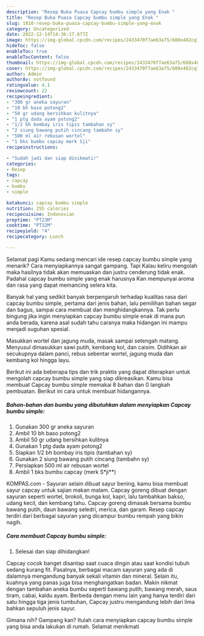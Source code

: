 ```yaml
---
description: "Resep Buka Puasa Capcay bumbu simple yang Enak "
title: "Resep Buka Puasa Capcay bumbu simple yang Enak "
slug: 1810-resep-buka-puasa-capcay-bumbu-simple-yang-enak
category: Uncategorized
date: 2022-12-14T14:36:17.677Z
image: https://img-global.cpcdn.com/recipes/2433470f7ae63a75/680x482cq70/capcay-bumbu-simple-foto-resep-utama.jpg
hideToc: false
enableToc: true
enableTocContent: false
thumbnail: https://img-global.cpcdn.com/recipes/2433470f7ae63a75/680x482cq70/capcay-bumbu-simple-foto-resep-utama.jpg
cover: https://img-global.cpcdn.com/recipes/2433470f7ae63a75/680x482cq70/capcay-bumbu-simple-foto-resep-utama.jpg
author: Admin
authorAv: notfound
ratingvalue: 4.1
reviewcount: 22
recipeingredient:
- "300 gr aneka sayuran"
- "10 bh baso potong2"
- "50 gr udang bersihkan kulitnya"
- "1 ptg dada ayam potong2"
- "1/2 bh bombay iris tipis tambahan sy"
- "2 siung bawang putih cincang tambahn sy"
- "500 ml air rebusan wortel"
- "1 bks bumbu capcay merk Sji"
recipeinstructions:

- "Sudah jadi dan siap dinikmati!"
categories:
- Resep
tags:
- capcay
- bumbu
- simple

katakunci: capcay bumbu simple 
nutrition: 255 calories
recipecuisine: Indonesian
preptime: "PT23M"
cooktime: "PT32M"
recipeyield: "4"
recipecategory: Lunch

---
```



Selamat pagi Kamu sedang mencari ide resep capcay bumbu simple yang menarik? Cara menyiapkannya sangat gampang. Tapi Kalau keliru mengolah maka hasilnya tidak akan memuaskan dan justru cenderung tidak enak. Padahal capcay bumbu simple yang enak harusnya Kan mempunyai aroma dan rasa yang dapat memancing selera kita.


Banyak hal yang sedikit banyak berpengaruh terhadap kualitas rasa dari capcay bumbu simple, pertama dari jenis bahan, lalu pemilihan bahan segar dan bagus, sampai cara membuat dan menghidangkannya. Tak perlu bingung jika ingin menyiapkan capcay bumbu simple enak di mana pun anda berada, karena asal sudah tahu caranya maka hidangan ini mampu menjadi suguhan spesial.

Masukkan wortel dan jagung muda, masak sampai setengah matang. Menyusul dimasukkan sawi putih, kembang kol, dan caisim. Didihkan air secukupnya dalam panci, rebus sebentar wortel, jagung muda dan kembang kol hingga layu.


Berikut ini ada beberapa tips dan trik praktis yang dapat diterapkan untuk mengolah capcay bumbu simple yang siap dikreasikan. Kamu bisa membuat Capcay bumbu simple memakai 8 bahan dan 0 langkah pembuatan. Berikut ini cara untuk membuat hidangannya.

<!--inarticleads1-->

##### Bahan-bahan dan bumbu yang dibutuhkan dalam menyiapkan Capcay bumbu simple:

1. Gunakan 300 gr aneka sayuran
1. Ambil 10 bh baso potong2
1. Ambil 50 gr udang bersihkan kulitnya
1. Gunakan 1 ptg dada ayam potong2
1. Siapkan 1/2 bh bombay iris tipis (tambahan sy)
1. Gunakan 2 siung bawang putih cincang (tambahn sy)
1. Persiapkan 500 ml air rebusan wortel
1. Ambil 1 bks bumbu capcay (merk S*ji**)


KOMPAS.com - Sayuran selain dibuat sayur bening, kamu bisa membuat sayur capcay untuk sajian makan malam. Capcay goreng dibuat dengan sayuran seperti wortel, brokoli, bunga kol, kapri, lalu tambahkan bakso, udang kecil, dan kembang tahu. Capcay goreng dimasak bersama bumbu bawang putih, daun bawang seledri, merica, dan garam. Resep capcay terdiri dari berbagai sayuran yang dicampur bumbu rempah yang bikin nagih. 

<!--inarticleads2-->

##### Cara membuat Capcay bumbu simple:


1. Selesai dan siap dihidangkan!

Capcay cocok banget disantap saat cuaca dingin atau saat kondisi tubuh sedang kurang fit. Pasalnya, berbagai macam sayuran yang ada di dalamnya mengandung banyak sekali vitamin dan mineral. Selain itu, kuahnya yang panas juga bisa menghangatkan badan. Makin nikmat dengan tambahan aneka bumbu seperti bawang putih, bawang merah, saus tiram, cabai, kaldu ayam. Berbeda dengan menu lain yang hanya terdiri dari satu hingga tiga jenis tumbuhan, Capcay justru mengandung lebih dari lima bahkan sepuluh jenis sayur. 

Gimana nih? Gampang kan? Itulah cara menyiapkan capcay bumbu simple yang bisa anda lakukan di rumah. Selamat menikmati
